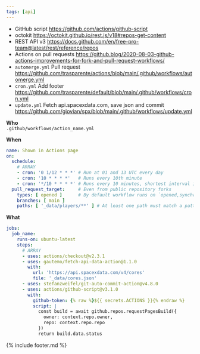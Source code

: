 ```yaml
---
tags: [api]
---
```

- GitHub script <https://github.com/actions/github-script>
- octokit <https://octokit.github.io/rest.js/v18#repos-get-content>
- REST API v3 <https://docs.github.com/en/free-pro-team@latest/rest/reference/repos>
- Actions on pull requests <https://github.blog/2020-08-03-github-actions-improvements-for-fork-and-pull-request-workflows/>
- `automerge.yml` Pull request <https://github.com/trasparente/actions/blob/main/.github/workflows/automerge.yml>
- `cron.yml` Add footer <https://github.com/trasparente/default/blob/main/.github/workflows/cron.yml>
- `update.yml` Fetch api.spacexdata.com, save json and commit https://github.com/giovian/spx/blob/main/.github/workflows/update.yml

**Who**  
`.github/workflows/action_name.yml`

**When**
```yml
name: Shown in Actions page
on:
  schedule:
    # ARRAY
    - cron: '0 1/12 * * *' # Run at 01 and 13 UTC every day
    - cron: '10 * * * *'   # Runs every 10th minute
    - cron: '*/10 * * * *' # Runs every 10 minutes, shortest interval is 5 minutes
  pull_request_target:     # Even from public repository forks
    types: [ opened ]      # By default workflow runs on `opened,synchronize,reopened` type
    branches: [ main ]
    paths: [ '_data/players/**' ] # At least one path must match a pattern to run workflow
```
**What**
```yml
jobs:
  job_name:
    runs-on: ubuntu-latest
    steps:
      # ARRAY
      - uses: actions/checkout@v2.3.1
      - uses: gautemo/fetch-api-data-action@1.1.0
        with:
          url: 'https://api.spacexdata.com/v4/cores'
          file: '_data/cores.json'
      - uses: stefanzweifel/git-auto-commit-action@v4.8.0
      - uses: actions/github-script@v3.1.0
        with:
          github-token: {% raw %}${{ secrets.ACTIONS }}{% endraw %}
          script: |
            const build = await github.repos.requestPagesBuild({
              owner: context.repo.owner,
              repo: context.repo.repo
            })
            return build.data.status
```

{% include footer.md %}
